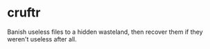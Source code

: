 cruftr
======

Banish useless files to a hidden wasteland, then recover them if they weren't useless after all.
